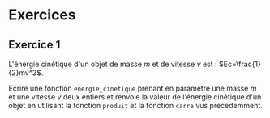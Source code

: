 # Exercices

## Exercice 1

L'énergie cinétique d'un objet de masse *m* et de vitesse *v* est : $`Ec=\frac{1}{2}mv^2`$.

Ecrire une fonction ``energie_cinetique`` prenant en paramètre une masse *m* et une vitesse *v*,deux entiers et renvoie la valeur de l'énergie cinétique d'un objet en utilisant la fonction ``produit`` et la fonction ``carre`` vus précédemment.